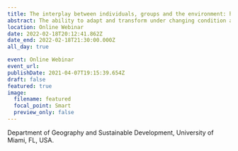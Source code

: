 ```yaml
---
title: The interplay between individuals, groups and the environment: harnessing the benefits of diversity to address socio-environmental governance challenges
abstract: The ability to adapt and transform under changing condition and deep uncertainty is key for our future. Today we are faced by significant changes in periodic challenges that we face such as increasing intensity and frequency of wildfires, hurricanes, and floods (among others). Assessing such challenges requires a holistic understanding of the complex interdependencies between the environment (natural), the build infrastructure (from housing to canals, from ports to seawalls), and the human system. Research relevant to meeting this challenge must model the interaction of stakeholders with diverse cognitive capabilities and the complexity of the problem faced by stakeholders to predict the success of collective action in various contexts. Here, i will present the integration of behavioral experiments into a model of cognitive abilities, diversity, and socio-environmental complexity to identify the sets of conditions under which groups most effectively engage in collective action to solve governance problems. Then i will show how the relationship between different ways of learning, and social-ecological networks may affect the ability of a system to reduce the prevalence of disturbances. The models presented illustrate the fundamental importance of understanding the interaction between cognitive abilities, diversity, and the complexity of socio-environmental challenges faced by stakeholders today. The results shed light on the ability of groups to solve complex problems and open new avenues of research into the interrelationship between cognition, institutions, and the environments in which they co-evolve. 
location: Online Webinar
date: 2022-02-18T20:12:41.862Z
date_end: 2022-02-18T21:30:00.000Z
all_day: true

event: Online Webinar
event_url:
publishDate: 2021-04-07T19:15:39.654Z
draft: false
featured: true
image:
  filename: featured
  focal_point: Smart
  preview_only: false
---
```

Department of Geography and Sustainable Development, University of Miami, FL, USA.
